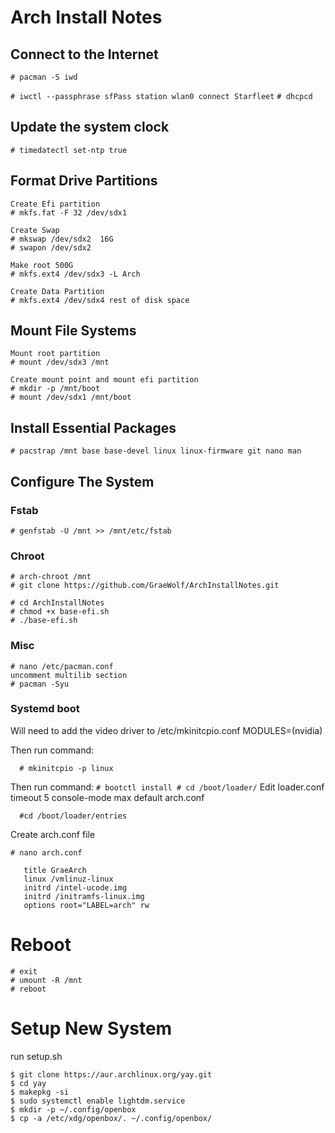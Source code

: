 # Arch Install Notes

## Connect to the Internet

  `# pacman -S iwd`

  `# iwctl --passphrase sfPass station wlan0 connect Starfleet`
  `# dhcpcd`

## Update the system clock

  `# timedatectl set-ntp true`

## Format Drive Partitions
  ```
Create Efi partition
  # mkfs.fat -F 32 /dev/sdx1

Create Swap
  # mkswap /dev/sdx2  16G
  # swapon /dev/sdx2

Make root 500G
  # mkfs.ext4 /dev/sdx3 -L Arch

Create Data Partition
  # mkfs.ext4 /dev/sdx4 rest of disk space
  ```

## Mount File Systems

  ```
Mount root partition
  # mount /dev/sdx3 /mnt

Create mount point and mount efi partition
  # mkdir -p /mnt/boot
  # mount /dev/sdx1 /mnt/boot
  ```

## Install Essential Packages

  `# pacstrap /mnt base base-devel linux linux-firmware git nano man `


## Configure The System

  ### Fstab

    # genfstab -U /mnt >> /mnt/etc/fstab

  ### Chroot

    # arch-chroot /mnt
    # git clone https://github.com/GraeWolf/ArchInstallNotes.git

    # cd ArchInstallNotes
    # chmod +x base-efi.sh
    # ./base-efi.sh


  ### Misc
    # nano /etc/pacman.conf
    uncomment multilib section
    # pacman -Syu
    
  ### Systemd boot

  Will need to add the video driver to /etc/mkinitcpio.conf
    MODULES=(nvidia)

  Then run command:
  ```
    # mkinitcpio -p linux
  ```
  
  Then run command:
    ```
    # bootctl install
    # cd /boot/loader/
    ```
  Edit loader.conf
    timeout 5
    console-mode max
    default arch.conf
  ```
    #cd /boot/loader/entries
  ```
  Create arch.conf file
   ```
   # nano arch.conf

      title GraeArch
      linux /vmlinuz-linux
      initrd /intel-ucode.img
      initrd /initramfs-linux.img
      options root="LABEL=arch" rw
  ```
# Reboot
  ```
  # exit
  # umount -R /mnt
  # reboot
  ```

# Setup New System
  run setup.sh
  ```
  $ git clone https://aur.archlinux.org/yay.git
  $ cd yay
  $ makepkg -si
  $ sudo systemctl enable lightdm.service
  $ mkdir -p ~/.config/openbox
  $ cp -a /etc/xdg/openbox/. ~/.config/openbox/
